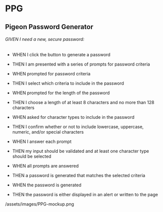 # PPG
## Pigeon Password Generator
###### GIVEN I need a new, secure password:

* WHEN I click the button to generate a password
- THEN I am presented with a series of prompts for password criteria

* WHEN prompted for password criteria
- THEN I select which criteria to include in the password

* WHEN prompted for the length of the password
- THEN I choose a length of at least 8 characters and no more than 128 characters

* WHEN asked for character types to include in the password
- THEN I confirm whether or not to include lowercase, uppercase, numeric, and/or special characters

* WHEN I answer each prompt
- THEN my input should be validated and at least one character type should be selected

* WHEN all prompts are answered
- THEN a password is generated that matches the selected criteria

* WHEN the password is generated
- THEN the password is either displayed in an alert or written to the page

 /assets/images/PPG-mockup.png